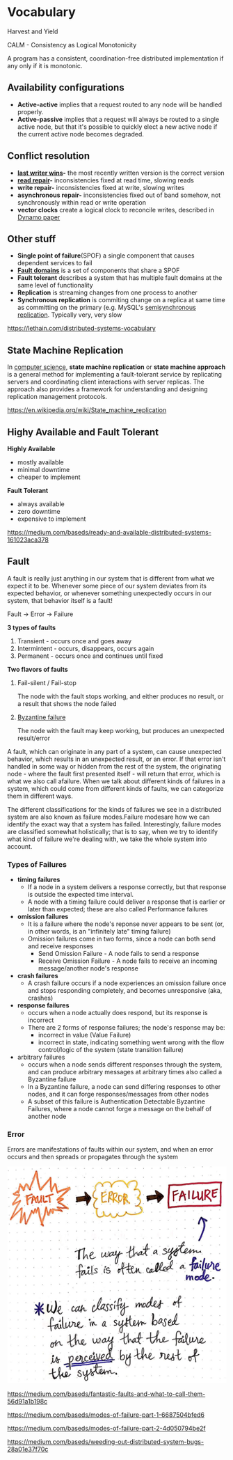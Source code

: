 # Vocabulary

Harvest and Yield

CALM - Consistency as Logical Monotonicity

A program has a consistent, coordination-free distributed implementation if any only if it is monotonic.

## Availability configurations

- **Active-active** implies that a request routed to any node will be handled properly.
- **Active-passive** implies that a request will always be routed to a single active node, but that it's possible to quickly elect a new active node if the current active node becomes degraded.

## Conflict resolution

- **[last writer wins](https://dl.acm.org/citation.cfm?doid=1435417.1435432)-** the most recently written version is the correct version
- **[read repair](https://en.wikipedia.org/wiki/Eventual_consistency)-** inconsistencies fixed at read time, slowing reads
- **write repair-** inconsistencies fixed at write, slowing writes
- **asynchronous repair-** inconsistencies fixed out of band somehow, not synchronously within read or write operation
- **vector clocks** create a logical clock to reconcile writes, described in [Dynamo paper](https://www.allthingsdistributed.com/files/amazon-dynamo-sosp2007.pdf)

## Other stuff

- **Single point of failure**(SPOF) a single component that causes dependent services to fail
- [**Fault domains**](https://lethain.com/fault-domains/) is a set of components that share a SPOF
- **Fault tolerant** describes a system that has multiple fault domains at the same level of functionality
- **Replication** is streaming changes from one process to another
- **Synchronous replication** is commiting change on a replica at same time as committing on the primary (e.g. MySQL's [semisynchronous replication](https://dev.mysql.com/doc/refman/5.5/en/replication-semisync.html). Typically very, very slow

<https://lethain.com/distributed-systems-vocabulary>

## State Machine Replication

In [computer science](https://en.wikipedia.org/wiki/Computer_science), **state machine replication** or **state machine approach** is a general method for implementing a fault-tolerant service by replicating servers and coordinating client interactions with server replicas. The approach also provides a framework for understanding and designing replication management protocols.

<https://en.wikipedia.org/wiki/State_machine_replication>

## Highy Available and Fault Tolerant

**Highly Available**

- mostly available
- minimal downtime
- cheaper to implement

**Fault Tolerant**

- always available
- zero downtime
- expensive to implement

<https://medium.com/baseds/ready-and-available-distributed-systems-161023aca378>

## Fault

A fault is really just anything in our system that is different from what we expect it to be. Whenever some piece of our system deviates from its expected behavior, or whenever something unexpectedly occurs in our system, that behavior itself is a fault!

Fault -> Error -> Failure

**3 types of faults**

1. Transient - occurs once and goes away
2. Intermintent - occurs, disappears, occurs again
3. Permanent - occurs once and continues until fixed

**Two flavors of faults**

1. Fail-silent / Fail-stop

    The node with the fault stops working, and either produces no result, or a result that shows the node failed

2. [Byzantine failure](computer-science/distributed-system/byzantine-generals-problem.md)

    The node with the fault may keep working, but produces an unexpected result/error

A fault, which can originate in any part of a system, can cause unexpected behavior, which results in an unexpected result, or an error. If that error isn't handled in some way or hidden from the rest of the system, the originating node - where the fault first presented itself - will return that error, which is what we also call afailure. When we talk about different kinds of failures in a system, which could come from different kinds of faults, we can categorize them in different ways.

The different classifications for the kinds of failures we see in a distributed system are also known as failure modes.Failure modesare how we can identify the exact way that a system has failed. Interestingly, failure modes are classified somewhat holistically; that is to say, when we try to identify what kind of failure we're dealing with, we take the whole system into account.

### Types of Failures

- **timing failures**
  - If a node in a system delivers a response correctly, but that response is outside the expected time interval.
  - A node with a timing failure could deliver a response that is earlier or later than expected; these are also called Performance failures
- **omission failures**
  - It is a failure where the node's reponse never appears to be sent (or, in other words, is an "infinitely late" timing failure)
  - Omission failures come in two forms, since a node can both send and receive responses
    - Send Omission Failure - A node fails to send a response
    - Receive Omission Failure - A node fails to receive an incoming message/another node's response
- **crash failures**
  - A crash failure occurs if a node experiences an omission failure once and stops responding completely, and becomes unresponsive (aka, crashes)
- **response failures**
  - occurs when a node actually does respond, but its response is incorrect
  - There are 2 forms of response failures; the node's response may be:
    - incorrect in value (Value Failure)
    - incorrect in state, indicating something went wrong with the flow control/logic of the system (state transition failure)
- arbitrary failures
  - occurs when a node sends different responses through the system, and can produce arbitrary messages at arbitrary times also called a Byzantine failure
  - In a Byzantine failure, a node can send differing responses to other nodes, and it can forge responses/messages from other nodes
  - A subset of this failure is Authentication Detectable Byzantine Failures, where a node cannot forge a message on the behalf of another node

### Error

Errors are manifestations of faults within our system, and when an error occurs and then spreads or propagates through the system

![image](../../media/Vocabulary-image4.jpg)

<https://medium.com/baseds/fantastic-faults-and-what-to-call-them-56d91a1b198c>

<https://medium.com/baseds/modes-of-failure-part-1-6687504bfed6>

<https://medium.com/baseds/modes-of-failure-part-2-4d050794be2f>

<https://medium.com/baseds/weeding-out-distributed-system-bugs-28a01e37f70c>
